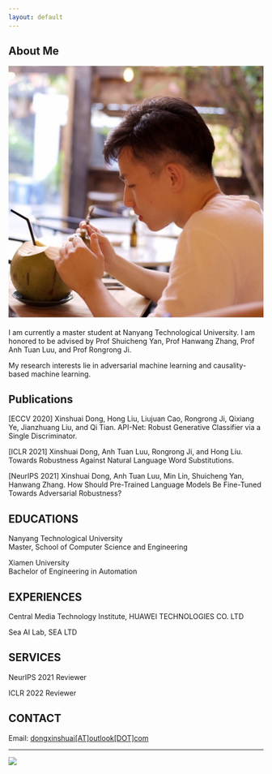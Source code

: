 ```yaml
---
layout: default
---
```


## About Me

<img class="profile-picture" src="me.jpg">

I am currently a master student at Nanyang Technological University. 
I am  honored to be advised by Prof Shuicheng Yan, Prof Hanwang Zhang, Prof Anh Tuan Luu, and Prof Rongrong Ji. 

My research interests lie in adversarial machine learning and causality-based machine learning.

## Publications

[ECCV 2020] 
Xinshuai Dong, Hong Liu, Liujuan Cao, Rongrong Ji, Qixiang Ye, Jianzhuang Liu, and Qi Tian.
API-Net: Robust Generative Classifier via a Single Discriminator.

[ICLR 2021] Xinshuai Dong, Anh Tuan Luu, Rongrong Ji, and Hong Liu. 
Towards Robustness Against Natural Language Word Substitutions.


[NeurIPS 2021] Xinshuai Dong, Anh Tuan Luu, Min Lin, Shuicheng Yan, Hanwang Zhang.
How Should Pre-Trained Language Models Be Fine-Tuned Towards Adversarial Robustness?


## EDUCATIONS

Nanyang Technological University\
Master, School of Computer Science and Engineering

Xiamen University\
Bachelor of Engineering in Automation

## EXPERIENCES

Central Media Technology Institute, HUAWEI TECHNOLOGIES CO. LTD

Sea AI Lab, SEA LTD

## SERVICES

NeurIPS 2021 Reviewer

ICLR 2022 Reviewer

## CONTACT
Email: [dongxinshuai[AT]outlook[DOT]com](mailto:dongxinshuai@outlook.com)

---

<a href='https://clustrmaps.com/site/1bkfr'  title='Visit tracker'><img src='//clustrmaps.com/map_v2.png?cl=ffffff&w=500&t=tt&d=S1V77A2LG8nEgR2cXpLbOxQn_4f0ACm7qvJJ_0vThA0&co=459edd'/></a>
